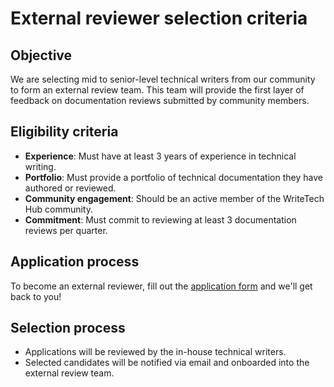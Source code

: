 # External reviewer selection criteria

## Objective
We are selecting mid to senior-level technical writers from our community to form an external review team. This team will provide the first layer of feedback on documentation reviews submitted by community members.

## Eligibility criteria
- **Experience**: Must have at least 3 years of experience in technical writing.
- **Portfolio**: Must provide a portfolio of technical documentation they have authored or reviewed.
- **Community engagement**: Should be an active member of the WriteTech Hub community.
- **Commitment**: Must commit to reviewing at least 3 documentation reviews per quarter.

## Application process
To become an external reviewer, fill out the [application form](https://forms.gle/tpFkviFJrbwuEVxt5) and we'll get back to you!

## Selection process
- Applications will be reviewed by the in-house technical writers.
- Selected candidates will be notified via email and onboarded into the external review team.
